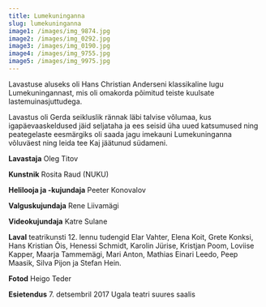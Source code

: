 ```yaml
---
title: Lumekuninganna
slug: lumekuninganna
image1: /images/img_9874.jpg
image2: /images/img_0292.jpg
image3: /images/img_0190.jpg
image4: /images/img_9755.jpg
image5: /images/img_9975.jpg
---
```

Lavastuse aluseks oli Hans Christian Anderseni klassikaline lugu Lumekuningannast, mis oli omakorda põimitud teiste kuulsate lastemuinasjuttudega.

Lavastus oli Gerda seikluslik rännak läbi talvise võlumaa, kus igapäevaaskeldused jäid seljataha ja ees seisid üha uued katsumused ning peategelaste eesmärgiks oli saada jagu imekauni Lumekuninganna võluväest ning leida tee Kaj jäätunud südameni.

**Lavastaja** Oleg Titov 

**Kunstnik** Rosita Raud (NUKU) 

**Helilooja ja -kujundaja** Peeter Konovalov 

**Valguskujundaja**  Rene Liivamägi 

**Videokujundaja**  Katre Sulane 

**Laval** teatrikunsti 12. lennu tudengid Elar Vahter, Elena Koit, Grete Konksi, Hans Kristian Õis, Henessi Schmidt, Karolin Jürise, Kristjan Poom, Loviise Kapper, Maarja Tammemägi, Mari Anton, Mathias Einari Leedo, Peep Maasik, Silva Pijon ja Stefan Hein.

**Fotod** Heigo Teder 

**Esietendus** 7. detsembril 2017 Ugala teatri suures saalis
